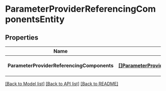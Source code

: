 # ParameterProviderReferencingComponentsEntity

## Properties
Name | Type | Description | Notes
------------ | ------------- | ------------- | -------------
**ParameterProviderReferencingComponents** | [**[]ParameterProviderReferencingComponentEntity**](ParameterProviderReferencingComponentEntity.md) |  | [optional] [default to null]

[[Back to Model list]](../README.md#documentation-for-models) [[Back to API list]](../README.md#documentation-for-api-endpoints) [[Back to README]](../README.md)


